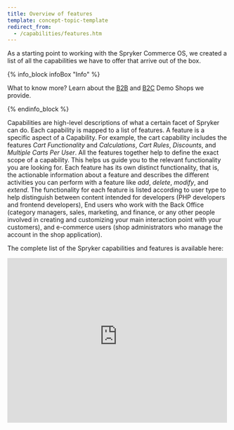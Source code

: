 ```yaml
---
title: Overview of features
template: concept-topic-template
redirect_from:
  - /capabilities/features.htm
---
```


As a starting point to working with the Spryker Commerce OS, we created a list of all the capabilities we have to offer that arrive out of the box. 

{% info_block infoBox "Info" %}

What to know more? Learn about the [B2B](/docs/scos/user/intro-to-spryker/b2b-suite.html) and [B2C](/docs/scos/user/intro-to-spryker/b2c-suite.html) Demo Shops we provide.

{% endinfo_block %}

Capabilities are high-level descriptions of what a certain facet of Spryker can do. Each capability is mapped to a list of features. A feature is a specific aspect of a Capability. For example, the cart capability includes the features *Cart Functionality* and *Calculations*, *Cart Rules*, *Discounts*, and *Multiple Carts Per User*. All the features together help to define the exact scope of a capability. This helps us guide you to the relevant functionality you are looking for. Each feature has its own distinct functionality, that is, the actionable information about a feature and describes the different activities you can perform with a feature like *add*, *delete*, *modify*, and *extend*. The functionality for each feature is listed according to user type to help distinguish between content intended for developers (PHP developers and frontend developers), End users who work with the Back Office (category managers, sales, marketing, and finance, or any other people involved in creating and customizing your main interaction point with your customers), and e-commerce users (shop administrators who manage the account in the shop application). 

The complete list of the Spryker capabilities and features is available here: 

<embed src="https://spryker.s3.eu-central-1.amazonaws.com/docs/scos/user/intro-to-spryker/overview-of-features/Spryker_Feature-Catalog_Long_compressed.pdf" width="500" height="375" 
 type="application/pdf">